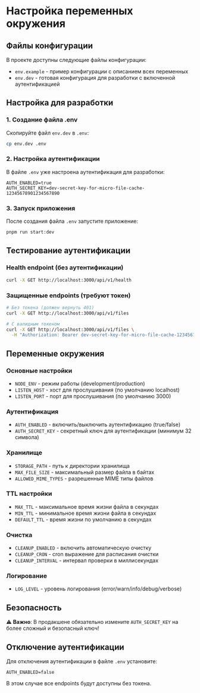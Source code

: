 # Настройка переменных окружения

## Файлы конфигурации

В проекте доступны следующие файлы конфигурации:

- `env.example` - пример конфигурации с описанием всех переменных
- `env.dev` - готовая конфигурация для разработки с включенной аутентификацией

## Настройка для разработки

### 1. Создание файла .env

Скопируйте файл `env.dev` в `.env`:

```bash
cp env.dev .env
```

### 2. Настройка аутентификации

В файле `.env` уже настроена аутентификация для разработки:

```env
AUTH_ENABLED=true
AUTH_SECRET_KEY=dev-secret-key-for-micro-file-cache-12345678901234567890
```

### 3. Запуск приложения

После создания файла `.env` запустите приложение:

```bash
pnpm run start:dev
```

## Тестирование аутентификации

### Health endpoint (без аутентификации)

```bash
curl -X GET http://localhost:3000/api/v1/health
```

### Защищенные endpoints (требуют токен)

```bash
# Без токена (должен вернуть 401)
curl -X GET http://localhost:3000/api/v1/files

# С валидным токеном
curl -X GET http://localhost:3000/api/v1/files \
  -H "Authorization: Bearer dev-secret-key-for-micro-file-cache-12345678901234567890"
```

## Переменные окружения

### Основные настройки

- `NODE_ENV` - режим работы (development/production)
- `LISTEN_HOST` - хост для прослушивания (по умолчанию localhost)
- `LISTEN_PORT` - порт для прослушивания (по умолчанию 3000)

### Аутентификация

- `AUTH_ENABLED` - включить/выключить аутентификацию (true/false)
- `AUTH_SECRET_KEY` - секретный ключ для аутентификации (минимум 32 символа)

### Хранилище

- `STORAGE_PATH` - путь к директории хранилища
- `MAX_FILE_SIZE` - максимальный размер файла в байтах
- `ALLOWED_MIME_TYPES` - разрешенные MIME типы файлов

### TTL настройки

- `MAX_TTL` - максимальное время жизни файла в секундах
- `MIN_TTL` - минимальное время жизни файла в секундах
- `DEFAULT_TTL` - время жизни по умолчанию в секундах

### Очистка

- `CLEANUP_ENABLED` - включить автоматическую очистку
- `CLEANUP_CRON` - cron выражение для расписания очистки
- `CLEANUP_INTERVAL` - интервал проверки в миллисекундах

### Логирование

- `LOG_LEVEL` - уровень логирования (error/warn/info/debug/verbose)

## Безопасность

⚠️ **Важно**: В продакшене обязательно измените `AUTH_SECRET_KEY` на более сложный и безопасный ключ!

## Отключение аутентификации

Для отключения аутентификации в файле `.env` установите:

```env
AUTH_ENABLED=false
```

В этом случае все endpoints будут доступны без токена.
